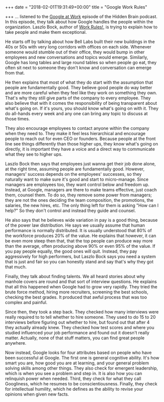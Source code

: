 +++
date = "2018-02-01T19:31:49+00:00"
title = "Google Work Rules"

+++
... listened to the [Google at Work](https://www.npr.org/2016/06/07/480976042/how-googles-laszlo-bock-is-making-work-better) episode of the Hidden Brain podcast. In this episode, they talk about how Google handles the people within the organization. Laszlo Bock, author of [Work Rules!](https://www.amazon.com/Work-Rules-Insights-Inside-Transform-ebook/dp/B00MEMMVB8/ref=tmm_kin_swatch_0?_encoding=UTF8&sr=8-1&qid=1423767873), is trying to explain how to take people and make them exceptional.

He starts off by talking about how Bell Labs built their new buildings in the 40s or 50s with very long corridors with offices on each side. Whenever someone would stumble out of their office, they would bump in other employees and new conversations and topics would emerge. Similarly, Google has long tables and large round tables so when people go eat, they often sit next to someone they don't know and conversation can emerge from that.

He then explains that most of what they do start with the assumption that people are fundamentally good. They believe good people do way better and are more careful when they feel like they work on something they own. That's why they still give parts of the company to every employee. They also believe that with it comes the responsibility of being transparent about what's going on. If it's yours, you should know what's going on with it. They do all-hands every week and any one can bring any topic to discuss at those times.

They also encourage employees to contact anyone within the company when they need to. They make it feel less hierarchical and encourage people to reach out for even CEO or founders. Because people at the front line see things differently than those higher ups, they know what's going on directly, it is important they have a voice and a direct way to communicate what they see to higher ups.

Laszlo Bock then says that employees just wanna get their job done alone, at the right time, assuming people are fundamentally good. However, managers' success depends on the employees' successes, so they naturally want to make sure it's good and start to micro-manage. Since managers are employees too, they want control below and freedom up. Instead, at Google, managers are there to make teams effective, just coach them, counsel them. To do so, they remove some power from managers; they are not the ones deciding the team composition, the promotions, the salaries, the new hires, etc. The only thing left for them is asking "How can I help?" So they don't control and instead they guide and counsel.

He also says that he believes wide variation in pay is a good thing, because of the power law distribution. He says we usually assume that human performance is normally distributed. It is usually understood that 80% of the workforce produces 20% of the value. He explains that however, it can be even more steep then that, that the top people can produce way more than the average, often producing above 90% or even 95% of the value. If you pay people equally, the good ones will quit. Instead, they pay aggressively for high performers, but Laszlo Bock says you need a system that is just and fair so you can honestly stand and say that's why they got that much.

Finally, they talk about finding talents. We all heard stories about why manhole covers are round and that sort of interview questions. He explains that all this happened when Google had to grow very rapidly. They tried the brute force method, hiring more recruiters, screening the best schools, checking the best grades. It produced that awful process that was too complex and painful.

Since then, they took a step back. They checked how many interviews were really required to to tell whether to hire someone. They used to do 15 to 20 interviews before figuring out whether to hire, but found out that after 4 they actually already knew. They checked how test scores and where you studied influenced your job performance and found out it doesn't really matter. Actually, none of that stuff matters, you can find great people anywhere.

Now instead, Google looks for four attributes based on people who have been successful at Google. The first one is general cognitive ability. It's how smart you are, how good you are at learning, and your general problem solving skills among other things. They also check for emergent leadership, which is when you see a problem and step in. It is also how you can relinquish power when needed. Third, they check for what they call Googliness, which he resumes to be conscientiousness. Finally, they check for intellectual humility, which he defines as the ability to revise your opinions when given new facts.